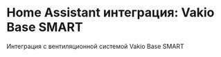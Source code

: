 # Home Assistant интеграция: Vakio Base SMART
Интеграция с вентиляционной системой Vakio Base SMART
